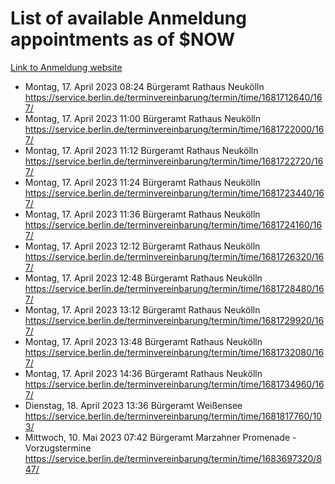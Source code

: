 # List of available Anmeldung appointments as of $NOW
[Link to Anmeldung website](https://service.berlin.de/terminvereinbarung/termin/tag.php?termin=1&anliegen[]=120686&dienstleisterlist=122210,122217,327316,122219,327312,122227,327314,122231,327346,122243,327348,122254,122252,329742,122260,329745,122262,329748,122271,327278,122273,327274,122277,327276,330436,122280,327294,122282,327290,122284,327292,122291,327270,122285,327266,122286,327264,122296,327268,150230,329760,122297,327286,122294,327284,122312,329763,122314,329775,122304,327330,122311,327334,122309,327332,317869,122281,327352,122279,329772,122283,122276,327324,122274,327326,122267,329766,122246,327318,122251,327320,122257,327322,122208,327298,122226,327300&herkunft=http%3A%2F%2Fservice.berlin.de%2Fdienstleistung%2F120686%2F)
- Montag, 17. April 2023 08:24 Bürgeramt Rathaus Neukölln https://service.berlin.de/terminvereinbarung/termin/time/1681712640/167/
- Montag, 17. April 2023 11:00 Bürgeramt Rathaus Neukölln https://service.berlin.de/terminvereinbarung/termin/time/1681722000/167/
- Montag, 17. April 2023 11:12 Bürgeramt Rathaus Neukölln https://service.berlin.de/terminvereinbarung/termin/time/1681722720/167/
- Montag, 17. April 2023 11:24 Bürgeramt Rathaus Neukölln https://service.berlin.de/terminvereinbarung/termin/time/1681723440/167/
- Montag, 17. April 2023 11:36 Bürgeramt Rathaus Neukölln https://service.berlin.de/terminvereinbarung/termin/time/1681724160/167/
- Montag, 17. April 2023 12:12 Bürgeramt Rathaus Neukölln https://service.berlin.de/terminvereinbarung/termin/time/1681726320/167/
- Montag, 17. April 2023 12:48 Bürgeramt Rathaus Neukölln https://service.berlin.de/terminvereinbarung/termin/time/1681728480/167/
- Montag, 17. April 2023 13:12 Bürgeramt Rathaus Neukölln https://service.berlin.de/terminvereinbarung/termin/time/1681729920/167/
- Montag, 17. April 2023 13:48 Bürgeramt Rathaus Neukölln https://service.berlin.de/terminvereinbarung/termin/time/1681732080/167/
- Montag, 17. April 2023 14:36 Bürgeramt Rathaus Neukölln https://service.berlin.de/terminvereinbarung/termin/time/1681734960/167/
- Dienstag, 18. April 2023 13:36 Bürgeramt Weißensee https://service.berlin.de/terminvereinbarung/termin/time/1681817760/103/
- Mittwoch, 10. Mai 2023 07:42 Bürgeramt Marzahner Promenade - Vorzugstermine https://service.berlin.de/terminvereinbarung/termin/time/1683697320/847/
